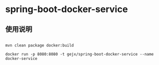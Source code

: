 # spring-boot-docker-service

## 使用说明

```$xslt

mvn clean package docker:build

docker run -p 8080:8080 -t gejx/spring-boot-docker-service --name docker-service 

```